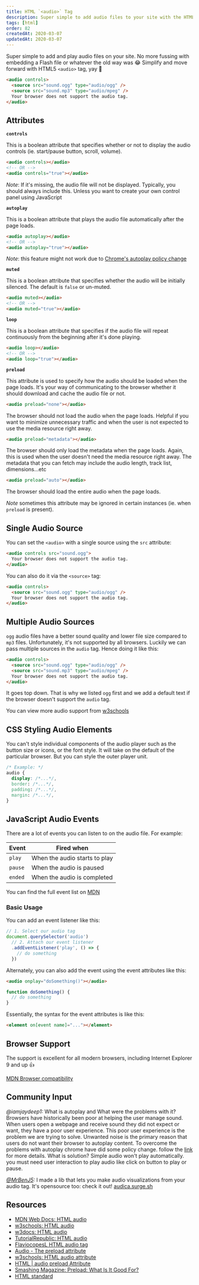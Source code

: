 ```yaml
---
title: HTML `<audio>` Tag
description: Super simple to add audio files to your site with the HTML audio tag.
tags: [html]
order: 82
createdAt: 2020-03-07
updatedAt: 2020-03-07
---
```


Super simple to add and play audio files on your site. No more fussing with embedding a Flash file or whatever the old way was 😂 Simplify and move forward with HTML5 `<audio>` tag, yay 🎉

```html
<audio controls>
  <source src="sound.ogg" type="audio/ogg" />
  <source src="sound.mp3" type="audio/mpeg" />
  Your browser does not support the audio tag.
</audio>
```

## Attributes

**`controls`**

This is a boolean attribute that specifies whether or not to display the audio controls (ie. start/pause button, scroll, volume).

```html
<audio controls></audio>
<!-- OR -->
<audio controls="true"></audio>
```

_Note_: If it's missing, the audio file will not be displayed. Typically, you should always include this. Unless you want to create your own control panel using JavaScript

**`autoplay`**

This is a boolean attribute that plays the audio file automatically after the page loads.

```html
<audio autoplay></audio>
<!-- OR -->
<audio autoplay="true"></audio>
```

_Note_: this feature might not work due to [Chrome's autoplay policy change](https://developers.google.com/web/updates/2017/09/autoplay-policy-changes)

**`muted`**

This is a boolean attribute that specifies whether the audio will be initially silenced. The default is `false` or un-muted.

```html
<audio muted></audio>
<!-- OR -->
<audio muted="true"></audio>
```

**`loop`**

This is a boolean attribute that specifies if the audio file will repeat continuously from the beginning after it's done playing.

```html
<audio loop></audio>
<!-- OR -->
<audio loop="true"></audio>
```

**`preload`**

This attribute is used to specify how the audio should be loaded when the page loads. It's your way of communicating to the browser whether it should download and cache the audio file or not.

```html
<audio preload="none"></audio>
```

The browser should not load the audio when the page loads. Helpful if you want to minimize unnecessary traffic and when the user is not expected to use the media resource right away.

```html
<audio preload="metadata"></audio>
```

The browser should only load the metadata when the page loads. Again, this is used when the user doesn't need the media resource right away. The metadata that you can fetch may include the audio length, track list, dimensions...etc

```html
<audio preload="auto"></audio>
```

The browser should load the entire audio when the page loads.

_Note_ sometimes this attribute may be ignored in certain instances (ie. when `preload` is present).

## Single Audio Source

You can set the `<audio>` with a single source using the `src` attribute:

```html
<audio controls src="sound.ogg">
  Your browser does not support the audio tag.
</audio>
```

You can also do it via the `<source>` tag:

```html
<audio controls>
  <source src="sound.ogg" type="audio/ogg" />
  Your browser does not support the audio tag.
</audio>
```

## Multiple Audio Sources

`ogg` audio files have a better sound quality and lower file size compared to `mp3` files. Unfortunately, it's not supported by all browsers. Luckily we can pass multiple sources in the `audio` tag. Hence doing it like this:

```html
<audio controls>
  <source src="sound.ogg" type="audio/ogg" />
  <source src="sound.mp3" type="audio/mpeg" />
  Your browser does not support the audio tag.
</audio>
```

It goes top down. That is why we listed `ogg` first and we add a default text if the browser doesn't support the `audio` tag.

You can view more audio support from [w3schools](https://www.w3schools.com/html/html5_audio.asp)

## CSS Styling Audio Elements

You can't style individual components of the audio player such as the button size or icons, or the font style. It will take on the default of the particular browser. But you can style the outer player unit.

```css
/* Example: */
audio {
  display: /*...*/,
  border: /*...*/,
  padding: /*...*/,
  margin: /*...*/,
}
```

## JavaScript Audio Events

There are a lot of events you can listen to on the audio file. For example:

| Event   | Fired when                    |
| ------- | ----------------------------- |
| `play`  | When the audio starts to play |
| `pause` | When the audio is paused      |
| `ended` | When the audio is completed   |

You can find the full event list on [MDN](https://developer.mozilla.org/en-US/docs/Web/HTML/Element/audio#Events)

### Basic Usage

You can add an event listener like this:

<!-- prettier-ignore -->
```javascript
// 1. Select our audio tag
document.querySelector('audio')
  // 2. Attach our event listener
  .addEventListener('play', () => {
    // do something
  })
```

Alternately, you can also add the event using the event attributes like this:

```html
<audio onplay="doSomething()"></audio>
```

```javascript
function doSomething() {
  // do something
}
```

Essentially, the syntax for the event attributes is like this:

```html
<element on[event name]="..."></element>
```

## Browser Support

The support is excellent for all modern browsers, including Internet Explorer 9 and up 👍

[MDN Browser compatibility](https://developer.mozilla.org/en-US/docs/Web/HTML/Element/audio#Browser_compatibility)

## Community Input

_@iamjaydeep1:_ What is autoplay and What were the problems with it? Browsers have historically been poor at helping the user manage sound. When users open a webpage and receive sound they did not expect or want, they have a poor user experience. This poor user experience is the problem we are trying to solve. Unwanted noise is the primary reason that users do not want their browser to autoplay content. To overcome the problems with autoplay chrome have did some policy change. follow the [link](https://developers.google.com/web/updates/2016/07/autoplay) for more details. What is solution? Simple audio won't play automatically. you must need user interaction to play audio like click on button to play or pause.

_[@MrBenJ5](https://twitter.com/samantha_ming/status/1236933988293308416?s=21):_ I made a lib that lets you make audio visualizations from your audio tag. It's opensource too: check it out! [audica.surge.sh](audica.surge.sh)

## Resources

- [MDN Web Docs: HTML audio](https://developer.mozilla.org/en-US/docs/Web/HTML/Element/audio)
- [w3schools: HTML audio](https://www.w3schools.com/html/html5_audio.asp)
- [w3docs: HTML audio](https://www.w3docs.com/learn-html/html-audio-tag.html)
- [TutorialRepublic: HTML audio](https://www.tutorialrepublic.com/html-reference/html5-audio-tag.php)
- [FlaviocopesL HTML audio tag](https://flaviocopes.com/html-audio-tag/)
- [Audio - The preload attribute](https://justmarkup.com/articles/2015-08-11-audio-the-preload-attribute/)
- [w3schools: HTML audio attribute](https://www.w3schools.com/tags/att_audio_preload.asp)
- [HTML | audio preload Attribute](https://www.geeksforgeeks.org/html-audio-preload-attribute/)
- [Smashing Magazine: Preload: What Is It Good For?](https://www.smashingmagazine.com/2016/02/preload-what-is-it-good-for/)
- [HTML standard](https://html.spec.whatwg.org/multipage/embedded-content.html#attr-media-preload)
